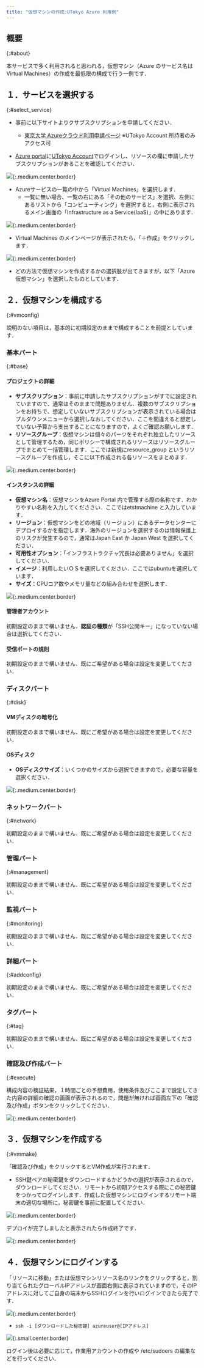 ```yaml
---
title: "仮想マシンの作成:UTokyo Azure 利用例"
---
```


## 概要
{:#about}

本サービスで多く利用されると思われる，仮想マシン（Azure のサービス名はVirtual Machines）の作成を最低限の構成で行う一例です．

## １．サービスを選択する
{:#select_service}

- 事前に以下サイトよりクサブスクリプションを申請してください．
  - [東京大学 Azureクラウド利用申請ページ](https://script.google.com/a/g.ecc.u-tokyo.ac.jp/macros/s/AKfycbyzKZheGNshmHKdFF45a5bhRyprnZ3NWhZ2YeeO3ZgvVPTEmt2ITC_ckW1-bcnoY_o_vw/exec) ※UTokyo Account 所持者のみアクセス可

- [Azure portal](https://potral.azure.com/)に[UTokyo Account](/utokyo_account)でログインし、リソースの欄に申請したサブスクリプションがあることを確認してください．

![](img/01_login.png){:.medium.center.border}

- Azureサービスの一覧の中から「Virtual Machines」を選択します．
    - 一覧に無い場合、一覧の右にある「その他のサービス」を選択、左側にあるリストから「コンピューティング」を選択すると，右側に表示されるメイン画面の「Infrastructure as a Service(IaaS)」の中にあります．

![](img/02_selectvm.png){:.medium.center.border}

- Virtual Machines のメインページが表示されたら，「＋作成」をクリックします．

![](img/03_start.png){:.medium.center.border}

- どの方法で仮想マシンを作成するかの選択肢が出てきますが，以下「Azure仮想マシン」を選択したものとしています．

## ２．仮想マシンを構成する
{:#vmconfig}

説明のない項目は，基本的に初期設定のままで構成することを前提としています．

### 基本パート
{:#base}

#### プロジェクトの詳細

- **サブスクリプション**：事前に申請したサブスクリプションがすでに設定されていますので、通常はそのままで問題ありません．複数のサブスクリプションをお持ちで、想定していないサブスクリプションが表示されている場合はプルダウンメニューから選択しなおしてください．ここを間違えると想定していない予算から支出することになりますので，よくご確認お願いします．
- **リソースグループ**：仮想マシンは個々のパーツをそれぞれ独立したリソースとして管理するため，同じポリシーで構成されるリソースはリソースグループでまとめて一括管理します．ここでは新規にresource_group というリソースグループを作成し，そこに以下作成される各リソースをまとめます．

![](img/04_base1.png){:.medium.center.border}

#### インスタンスの詳細

- **仮想マシン名**：仮想マシンをAzure Portal 内で管理する際の名称です．わかりやすい名称を入力してくだささい．ここではetstmachine と入力しています．
- **リージョン**：仮想マシンをどの地域（リージョン）にあるデータセンターにデプロイするかを指定します．海外のリージョンを選択するのは情報保護上のリスクが発生するので，通常はJapan East か Japan West を選択してください．
- **可用性オプション**：「インフラストラクチャ冗長は必要ありません」を選択してください．
- **イメージ**：利用したいＯＳを選択してください．ここではubuntuを選択しています．
- **サイズ**：CPUコア数やメモリ量などの組み合わせを選択します．

![](img/05_base2.png){:.medium.center.border}

#### 管理者アカウント

初期設定のままで構いません．**認証の種類**が「SSH公開キー」になっていない場合は選択してください．

#### 受信ポートの規則

初期設定のままで構いません．既にご希望がある場合は設定を変更してください．

### ディスクパート
{:#disk}

#### VMディスクの暗号化

初期設定のままで構いません．既にご希望がある場合は設定を変更してください．

#### OSディスク

- **OSディスクサイズ**：いくつかのサイズから選択できますので，必要な容量を選択ください．

![](img/06_osdisk.png){:.medium.center.border}

### ネットワークパート
{:#network}

初期設定のままで構いません．既にご希望がある場合は設定を変更してください．

### 管理パート
{:#management}

初期設定のままで構いません．既にご希望がある場合は設定を変更してください．

### 監視パート
{:#monitoring}

初期設定のままで構いません．既にご希望がある場合は設定を変更してください．

### 詳細パート
{:#addconfig}

初期設定のままで構いません．既にご希望がある場合は設定を変更してください．

### タグパート
{:#tag}

初期設定のままで構いません．既にご希望がある場合は設定を変更してください．

### 確認及び作成パート
{:#execute}

構成内容の検証結果，１時間ごとの予想費用，使用条件及びここまで設定してきた内容の詳細の確認の画面が表示されるので，問題が無ければ画面左下の「確認及び作成」ボタンをクリックしてください．

![](img/07_confirm1.png){:.medium.center.border}

## ３．仮想マシンを作成する
{:#vmmake}

「確認及び作成」をクリックするとVM作成が実行されます．

- SSH鍵ペアの秘密鍵をダウンロードするかどうかの選択が表示されるので，ダウンロードしてください．リモートから初期アクセスする際にこの秘密鍵をつかってログインします．作成した仮想マシンにログインするリモート端末の適切な場所に，秘密鍵を事前に配置してください．

![](img/08_sshkey.png){:.medium.center.border}

デプロイが完了しましたと表示されたら作成終了です．

![](img/09_complete.png){:.medium.center.border}

## ４．仮想マシンにログインする

「リソースに移動」または仮想マシンリソース名のリンクをクリックすると，割り当てられたグローバルIPアドレスが画面右側に表示されていますので，そのIPアドレスに対してご自身の端末からSSHログインを行いログインできたら完了です．

![](img/11_ipaddress.png){:.medium.center.border}

  - `ssh -i [ダウンロードした秘密鍵] azureuser@[IPアドレス]`

![](img/12_sshlogin.png){:.small.center.border}

ログイン後は必要に応じて，作業用アカウントの作成や /etc/sudoers の編集などを行ってください．

